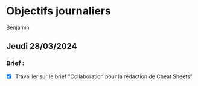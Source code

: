 # Objectifs journaliers

Benjamin

## Jeudi 28/03/2024

### Brief :

- [x] Travailler sur le brief "Collaboration pour la rédaction de Cheat Sheets"
